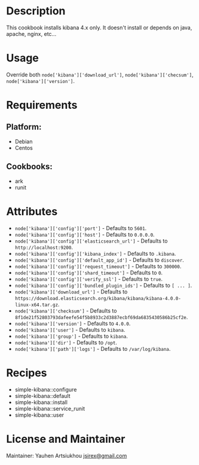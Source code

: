 # Description

This cookbook installs kibana 4.x only.
It doesn't install or depends on java, apache, nginx, etc...

# Usage

Override both `node['kibana']['download_url']`, `node['kibana']['checsum']`, `node['kibana']['version']`.

# Requirements

## Platform:

* Debian
* Centos

## Cookbooks:

* ark
* runit

# Attributes

* `node['kibana']['config']['port']` -  Defaults to `5601`.
* `node['kibana']['config']['host']` -  Defaults to `0.0.0.0`.
* `node['kibana']['config']['elasticsearch_url']` -  Defaults to `http://localhost:9200`.
* `node['kibana']['config']['kibana_index']` -  Defaults to `.kibana`.
* `node['kibana']['config']['default_app_id']` -  Defaults to `discover`.
* `node['kibana']['config']['request_timeout']` -  Defaults to `300000`.
* `node['kibana']['config']['shard_timeout']` -  Defaults to `0`.
* `node['kibana']['config']['verify_ssl']` -  Defaults to `true`.
* `node['kibana']['config']['bundled_plugin_ids']` -  Defaults to `[ ... ]`.
* `node['kibana']['download_url']` -  Defaults to `https://download.elasticsearch.org/kibana/kibana/kibana-4.0.0-linux-x64.tar.gz`.
* `node['kibana']['checksum']` -  Defaults to `8f1de21f52803793dafeefe54f5b8933c2d3887ecbf69da6835430586b25cf2e`.
* `node['kibana']['version']` -  Defaults to `4.0.0`.
* `node['kibana']['user']` -  Defaults to `kibana`.
* `node['kibana']['group']` -  Defaults to `kibana`.
* `node['kibana']['dir']` -  Defaults to `/opt`.
* `node['kibana']['path']['logs']` -  Defaults to `/var/log/kibana`.

# Recipes

* simple-kibana::configure
* simple-kibana::default
* simple-kibana::install
* simple-kibana::service_runit
* simple-kibana::user

# License and Maintainer

Maintainer: Yauhen Artsiukhou <jsirex@gmail.com>
